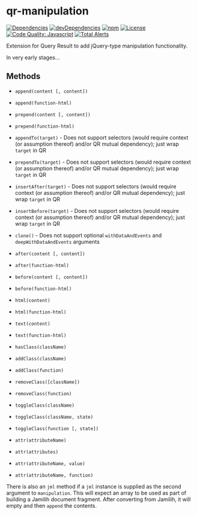 # qr-manipulation

[![Dependencies](https://img.shields.io/david/brettz9/qr-manipulation.svg)](https://david-dm.org/brettz9/qr-manipulation)
[![devDependencies](https://img.shields.io/david/dev/brettz9/qr-manipulation.svg)](https://david-dm.org/brettz9/qr-manipulation?type=dev)
[![npm](http://img.shields.io/npm/v/qr-manipulation.svg)](https://www.npmjs.com/package/qr-manipulation)
[![License](https://img.shields.io/npm/l/qr-manipulation.svg)](LICENSE-MIT)
[![Code Quality: Javascript](https://img.shields.io/lgtm/grade/javascript/g/brettz9/qr-manipulation.svg?logo=lgtm&logoWidth=18)](https://lgtm.com/projects/g/brettz9/qr-manipulation/context:javascript)
[![Total Alerts](https://img.shields.io/lgtm/alerts/g/brettz9/qr-manipulation.svg?logo=lgtm&logoWidth=18)](https://lgtm.com/projects/g/brettz9/qr-manipulation/alerts)

Extension for Query Result to add jQuery-type manipulation functionality.

In very early stages...

## Methods

- `append(content [, content])`
- `append(function-html)`
- `prepend(content [, content])`
- `prepend(function-html)`

- `appendTo(target)` - Does not support selectors (would require context
    (or assumption thereof) and/or QR mutual dependency); just wrap
    `target` in QR
- `prependTo(target)` - Does not support selectors (would require context
    (or assumption thereof) and/or QR mutual dependency); just wrap
    `target` in QR
- `insertAfter(target)` - Does not support selectors (would require context
    (or assumption thereof) and/or QR mutual dependency); just wrap
    `target` in QR
- `insertBefore(target)` - Does not support selectors (would require context
    (or assumption thereof) and/or QR mutual dependency); just wrap
    `target` in QR

- `clone()` - Does not support optional `withDataAndEvents` and
  `deepWithDataAndEvents` arguments

- `after(content [, content])`
- `after(function-html)`
- `before(content [, content])`
- `before(function-html)`

- `html(content)`
- `html(function-html)`
- `text(content)`
- `text(function-html)`

- `hasClass(className)`
- `addClass(className)`
- `addClass(function)`
- `removeClass([className])`
- `removeClass(function)`
- `toggleClass(className)`
- `toggleClass(className, state)`
- `toggleClass(function [, state])`

- `attr(attributeName)`
- `attr(attributes)`
- `attr(attributeName, value)`
- `attr(attributeName, function)`

There is also an `jml` method if a `jml` instance is supplied as the
second argument to `manipulation`. This will expect an array to be used as
part of building a Jamilih document fragment. After converting from Jamilih,
it will empty and then `append` the contents.
